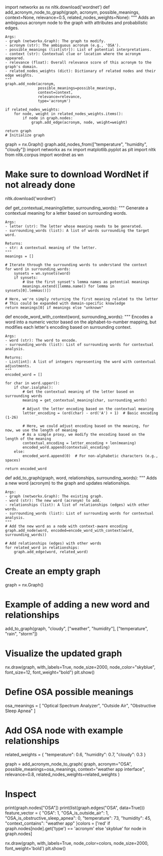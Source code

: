  import networkx as nx
nltk.download('wordnet')
def add_acronym_node_to_graph(graph, acronym, possible_meanings, context=None, relevance=0.5, related_nodes_weights=None):
    """
    Adds an ambiguous acronym node to the graph with attributes and probabilistic edges.

    Args:
    - graph (networkx.Graph): The graph to modify.
    - acronym (str): The ambiguous acronym (e.g., 'OSA').
    - possible_meanings (list[str]): List of potential interpretations.
    - context (str): Contextual clue or location where the acronym appeared.
    - relevance (float): Overall relevance score of this acronym to the graph's domain.
    - related_nodes_weights (dict): Dictionary of related nodes and their edge weights.
    """
    graph.add_node(acronym,
                   possible_meanings=possible_meanings,
                   context=context,
                   relevance=relevance,
                   type='acronym')

    if related_nodes_weights:
        for node, weight in related_nodes_weights.items():
            if node in graph.nodes:
                graph.add_edge(acronym, node, weight=weight)

    return graph
    # Initialize graph
graph = nx.Graph()
graph.add_nodes_from(["temperature", "humidity", "cloudy"])
import networkx as nx
import matplotlib.pyplot as plt
import nltk
from nltk.corpus import wordnet as wn

# Make sure to download WordNet if not already done
nltk.download('wordnet')

def get_contextual_meaning(letter, surrounding_words):
    """
    Generate a contextual meaning for a letter based on surrounding words.
    
    Args:
    - letter (str): The letter whose meaning needs to be generated.
    - surrounding_words (list): A list of words surrounding the target word.
    
    Returns:
    - str: A contextual meaning of the letter.
    """
    meanings = []
    
    # Iterate through the surrounding words to understand the context
    for word in surrounding_words:
        synsets = wn.synsets(word)
        if synsets:
            # Use the first synset's lemma names as potential meanings
            meanings.extend([lemma.name() for lemma in synsets[0].lemmas()])
    
    # Here, we're simply returning the first meaning related to the letter
    # This could be expanded with domain-specific knowledge
    return meanings[0] if meanings else "unknown"

def encode_word_with_context(word, surrounding_words):
    """
    Encodes a word into a numeric vector based on the alphabet-to-number mapping,
    but modifies each letter's encoding based on surrounding context.
    
    Args:
    - word (str): The word to encode.
    - surrounding_words (list): List of surrounding words for contextual analysis.
    
    Returns:
    - List[int]: A list of integers representing the word with contextual adjustments.
    """
    encoded_word = []
    
    for char in word.upper():
        if char.isalpha():
            # Get the contextual meaning of the letter based on surrounding words
            meaning = get_contextual_meaning(char, surrounding_words)
            
            # Adjust the letter encoding based on the contextual meaning
            letter_encoding = (ord(char) - ord('A') + 1)  # Basic encoding (1-26)
            
            # Here, we could adjust encoding based on the meaning, for now, we use the length of meaning
            # As a simple proxy, we modify the encoding based on the length of the meaning
            contextual_encoding = letter_encoding + len(meaning)
            encoded_word.append(contextual_encoding)
        else:
            encoded_word.append(0)  # For non-alphabetic characters (e.g., spaces)
    
    return encoded_word

def add_to_graph(graph, word, relationships, surrounding_words):
    """
    Adds a new word (acronym) to the graph and updates relationships.
    
    Args:
    - graph (networkx.Graph): The existing graph.
    - word (str): The new word (acronym) to add.
    - relationships (list): A list of relationships (edges) with other words.
    - surrounding_words (list): List of surrounding words for contextual analysis.
    """
    # Add the new word as a node with context-aware encoding
    graph.add_node(word, encoded=encode_word_with_context(word, surrounding_words))
    
    # Add relationships (edges) with other words
    for related_word in relationships:
        graph.add_edge(word, related_word)

# Create an empty graph
graph = nx.Graph()

# Example of adding a new word and relationships
add_to_graph(graph, "cloudy", ["weather", "humidity"], ["temperature", "rain", "storm"])

# Visualize the updated graph
nx.draw(graph, with_labels=True, node_size=2000, node_color="skyblue", font_size=12, font_weight="bold")
plt.show()
# Define OSA possible meanings
osa_meanings = [
    "Optical Spectrum Analyzer",
    "Outside Air",
    "Obstructive Sleep Apnea"
]

# Add OSA node with example relationships
related_weights = {
    "temperature": 0.6,
    "humidity": 0.7,
    "cloudy": 0.3
}

graph = add_acronym_node_to_graph(
    graph,
    acronym="OSA",
    possible_meanings=osa_meanings,
    context="weather app interface",
    relevance=0.8,
    related_nodes_weights=related_weights
)

# Inspect
print(graph.nodes["OSA"])
print(list(graph.edges("OSA", data=True)))
feature_vector = {
    "OSA": 1,
    "OSA_is_outside_air": 1,
    "OSA_is_obstructive_sleep_apnea": 0,
    "temperature": 73,
    "humidity": 45,
    "context_contains": "weather app"
}colors = ['red' if graph.nodes[node].get('type') == 'acronym' else 'skyblue' for node in graph.nodes]

nx.draw(graph, with_labels=True, node_color=colors, node_size=2000, font_weight='bold')
plt.show()

